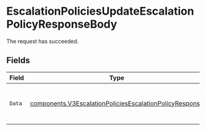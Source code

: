 # EscalationPoliciesUpdateEscalationPolicyResponseBody

The request has succeeded.


## Fields

| Field                                                                                                                              | Type                                                                                                                               | Required                                                                                                                           | Description                                                                                                                        |
| ---------------------------------------------------------------------------------------------------------------------------------- | ---------------------------------------------------------------------------------------------------------------------------------- | ---------------------------------------------------------------------------------------------------------------------------------- | ---------------------------------------------------------------------------------------------------------------------------------- |
| `Data`                                                                                                                             | [components.V3EscalationPoliciesEscalationPolicyResponse](../../models/components/v3escalationpoliciesescalationpolicyresponse.md) | :heavy_check_mark:                                                                                                                 | Represents an Escalation Policy in the system.                                                                                     |